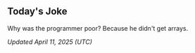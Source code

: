 ## Today's Joke
Why was the programmer poor? Because he didn't get arrays.

*Updated April 11, 2025 (UTC)*
